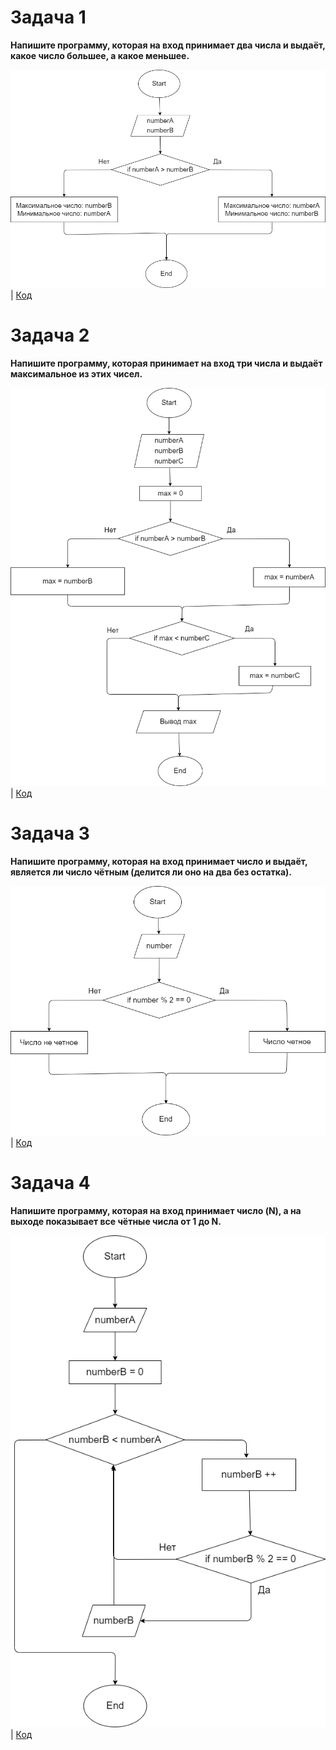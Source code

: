 # Задача 1 
**Напишите программу, которая на вход принимает два числа и выдаёт, какое число большее, а какое меньшее.**

![Блок-схема](HW001/diagram.drawio.png) | [Код](HW001/Program.cs)

# Задача 2 
**Напишите программу, которая принимает на вход три числа и выдаёт максимальное из этих чисел.**

![Блок-схема](HW002/diagram.drawio.png) | [Код](HW002/Program.cs)

# Задача 3
**Напишите программу, которая на вход принимает число и выдаёт, является ли число чётным (делится ли оно на два без остатка).**


![Блок-схема](HW003/diagram.drawio.png) | [Код](HW003/Program.cs)

# Задача 4
 **Напишите программу, которая на вход принимает число (N), а на выходе показывает все чётные числа от 1 до N.**

![Блок-схема](HW004/diagram.drawio.png) | [Код](HW004/Program.cs)